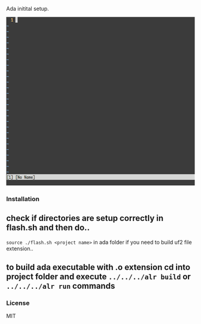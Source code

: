 Ada initital setup.

<img src="https://raw.githubusercontent.com/junegunn/i/master/vim-plug/installer.gif" height="450">


### Installation

## check if directories are setup correctly in flash.sh and then do..

``` source ./flash.sh <project name> ``` in ada folder if you need to build uf2 file extension..

## to build ada executable with .o extension cd into project folder and execute ``` ../../../alr build ``` or ``` ../../../alr run ``` commands

### License

MIT
